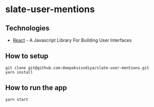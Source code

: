 # slate-user-mentions

## Technologies

- [React](https://facebook.github.io/react/index.html) - A Javascript Library For Building User Interfaces

## How to setup

```
git clone git@github.com:deepaksisodiya/slate-user-mentions.git
yarn install
```

## How to run the app

```
yarn start
```
